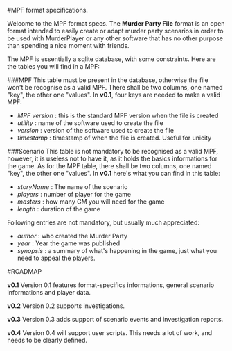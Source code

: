#MPF format specifications.

Welcome to the MPF format specs. The **Murder Party File** format is an open format intended to easily create or adapt murder party scenarios in order to be used with MurderPlayer or any other software that has no other purpose than spending a nice moment with friends.

The MPF is essentially a sqlite database, with some constraints.
Here are the tables you will find in a MPF:

###MPF
This table must be present in the database, otherwise the file won't be recognise as a valid MPF.
There shall be two columns, one named "key", the other one "values".
In **v0.1**, four keys are needed to make a valid MPF:
- *MPF version* : this is the standard MPF version when the file is created
- *utility* : name of the software used to create the file
- *version* : version of the software used to create the file
- *timestamp* : timestamp of when the file is created. Useful for unicity


###Scenario
This table is not mandatory to be recognised as a valid MPF, however, it is useless not to have it, as it holds the basics informations for the game. As for the MPF table, there shall be two columns, one named "key", the other one "values".
In **v0.1** here's what you can find in this table:
- *storyName* : The name of the scenario
- *players* : number of player for the game
- *masters* : how many GM you will need for the game
- *length* : duration of the game

Following entries are not mandatory, but usually much appreciated:
- *author* : who created the Murder Party
- *year* : Year the game was published
- *synopsis* : a summary of what's happening in the game, just what you need to appeal the players.




#ROADMAP

__v0.1__
Version 0.1 features format-specifics informations, general scenario informations and player data.

__v0.2__
Version 0.2 supports investigations.

__v0.3__
Version 0.3 adds support of scenario events and investigation reports.

__v0.4__
Version 0.4 will support user scripts. This needs a lot of work, and needs to be clearly defined.
